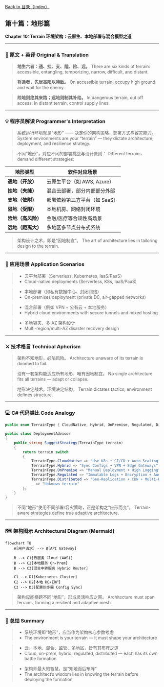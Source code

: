 [Back to 目录（Index）](https://github.com/uwspstar/The-Programmer-s-Art-of-War/blob/main/Index.md)

## 第十篇：地形篇

**Chapter 10: Terrain**
**环境架构：云原生、本地部署与混合模型之道**

---

### 🏮 原文 + 英译 Original & Translation

> **地生六者：通、挂、支、隘、险、远。**
> There are six kinds of terrain: accessible, entangling, temporizing, narrow, difficult, and distant.

> **将通者，先居高阳以待敌。**
> On accessible terrain, occupy high ground and wait for the enemy.

> **险地则绝其来路；远地则制其补给。**
> In dangerous terrain, cut off access. In distant terrain, control supply lines.

---

### 💡 程序员解读 Programmer's Interpretation

> 系统运行环境就是“地形” —— 决定你的架构策略、部署方式与容灾能力。
> System environments are your “terrain” — they dictate architecture, deployment, and resilience strategy.

> 不同“地形”，对应不同的部署挑战与设计原则：
> Different terrains demand different strategies:

| 地形类型        | 软件对应场景              |
| ----------- | ------------------- |
| **通地（开放）**  | 云原生平台（如 AWS, Azure） |
| **挂地（夹缝）**  | 混合云部署，部分内部部分外部      |
| **支地（依附）**  | 部署依赖第三方平台（如 SaaS）   |
| **隘地（受限）**  | 本地机房、网络封闭环境         |
| **险地（高风险）** | 金融/医疗等合规性高场景        |
| **远地（距离大）** | 多地区多节点分布式系统         |

> 架构设计之术，即是“因地制宜”。
> The art of architecture lies in tailoring design to the terrain.

---

### 🧪 应用场景 Application Scenarios

> * 云平台部署（Serverless, Kubernetes, IaaS/PaaS）
> * Cloud-native deployments (Serverless, K8s, IaaS/PaaS)

> * 本地部署（如私有数据中心、封闭网络）
> * On-premises deployment (private DC, air-gapped networks)

> * 混合部署（例如 VPN + 公有云 + 本地服务）
> * Hybrid cloud environments with secure tunnels and mixed hosting

> * 多地容灾、多 AZ 架构设计
> * Multi-region/multi-AZ disaster recovery design

---

### ⚔️ 技术格言 Technical Aphorism

> 架构不知地形，必陷风险。
> Architecture unaware of its terrain is doomed to fail.

> 没有一套架构能适应所有地形，唯有因地制宜。
> No single architecture fits all terrains — adapt or collapse.

> 地形决定战术，环境决定结构。
> Terrain dictates tactics; environment defines structure.

---

### 💻 C# 代码类比 Code Analogy

```csharp
public enum TerrainType { CloudNative, Hybrid, OnPremise, Regulated, Distributed }

public class DeploymentAdvisor
{
    public string SuggestStrategy(TerrainType terrain)
    {
        return terrain switch
        {
            TerrainType.CloudNative => "Use K8s + CI/CD + Auto Scaling",
            TerrainType.Hybrid => "Sync Configs + VPN + Edge Gateways",
            TerrainType.OnPremise => "Manual Deployment + High Logging",
            TerrainType.Regulated => "Immutable Logs + Encryption + Audit Trail",
            TerrainType.Distributed => "Geo-Replication + CDN + Multi-Region Failover",
            _ => "Unknown terrain"
        };
    }
}
```

> 不同“地形”使用不同部署/容灾策略，正是架构之“应形而变”。
> Terrain-aware strategies define true adaptive architecture.

---

### 🗺️ 架构图示 Architectural Diagram (Mermaid)

```mermaid
flowchart TB
    A[用户请求] --> B[API Gateway]

    B --> C1[云服务 Cloud (AWS)]
    B --> C2[本地服务 On-Prem]
    B --> C3[混合中转服务 Hybrid Router]

    C1 --> D1[Kubernetes Cluster]
    C2 --> D2[本地 DB/ERP]
    C3 --> D3[配置同步器 Config Sync]
```

> 架构应能横跨不同“地形”，形成灵活响应之网。
> Architecture must span terrains, forming a resilient and adaptive mesh.

---

### 📌 总结 Summary

> * 系统环境即“地形”，应当作为架构核心参数考虑
> * The environment is your terrain — it must shape your architecture

> * 云、本地、混合、监管、多地区，皆有其布阵之道
> * Cloud, on-prem, hybrid, regulated, distributed — each has its own battle formation

> * 架构师最大的智慧，是“知地而后布阵”
> * The architect’s wisdom lies in knowing the terrain before deploying the formation
